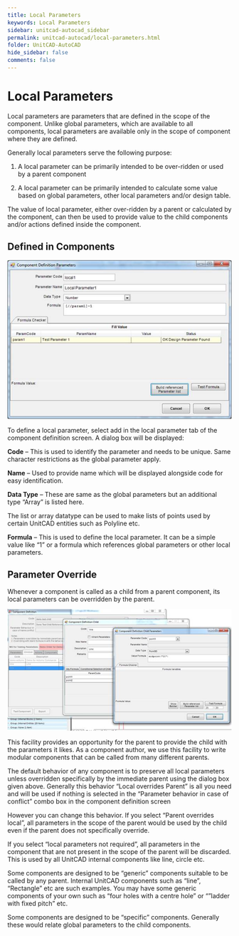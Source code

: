 ```yaml
---
title: Local Parameters
keywords: Local Parameters
sidebar: unitcad-autocad_sidebar
permalink: unitcad-autocad/local-parameters.html
folder: UnitCAD-AutoCAD
hide_sidebar: false
comments: false
---
```

# Local Parameters



Local parameters are parameters that are defined in the scope of the component. Unlike global parameters, which are available to all components, local parameters are available only in the scope of component where they are defined.

Generally local parameters serve the following purpose:

1.  A local parameter can be primarily intended to be over-ridden or used by a parent component



2.  A local parameter can be primarily intended to calculate some value based on global parameters, other local parameters and/or design table.



The value of local parameter, either over-ridden by a parent or calculated by the component, can then be used to provide value to the child components and/or actions defined inside the component.



## Defined in Components

![](/images/define-component-definition-parameters.jpg)

To define a local parameter, select add in the local parameter tab of the component definition screen. A dialog box will be displayed:

**Code** – This is used to identify the parameter and needs to be unique. Same character restrictions as the global parameter apply.

**Name** – Used to provide name which will be displayed alongside code for easy identification.

**Data Type** – These are same as the global parameters but an additional type “Array” is listed here.

The list or array datatype can be used to make lists of points used by certain UnitCAD entities such as Polyline etc.

**Formula** – This is used to define the local parameter. It can be a simple value like “1” or a formula which references global parameters or other local parameters.


## Parameter Override



Whenever a component is called as a child from a parent component, its local parameters can be overridden by the parent.

![](/images/parameter-override.jpg)

This facility provides an opportunity for the parent to provide the child with the parameters it likes. As a component author, we use this facility to write modular components that can be called from many different parents.

The default behavior of any component is to preserve all local parameters unless overridden specifically by the immediate parent using the dialog box given above. Generally this behavior “Local overrides Parent” is all you need and will be used if nothing is selected in the “Parameter behavior in case of conflict” combo box in the component definition screen

However you can change this behavior. If you select “Parent overrides local”, all parameters in the scope of the parent would be used by the child even if the parent does not specifically override.

If you select “local parameters not required”, all parameters in the component that are not present in the scope of the parent will be discarded. This is used by all UnitCAD internal components like line, circle etc.

Some components are designed to be “generic” components suitable to be called by any parent. Internal UnitCAD components such as “line”, “Rectangle” etc are such examples. You  may have some generic components of your own such as “four holes with a centre hole” or “”ladder with fixed pitch” etc.

Some components are designed to be “specific” components. Generally these would relate global parameters to the child components.

